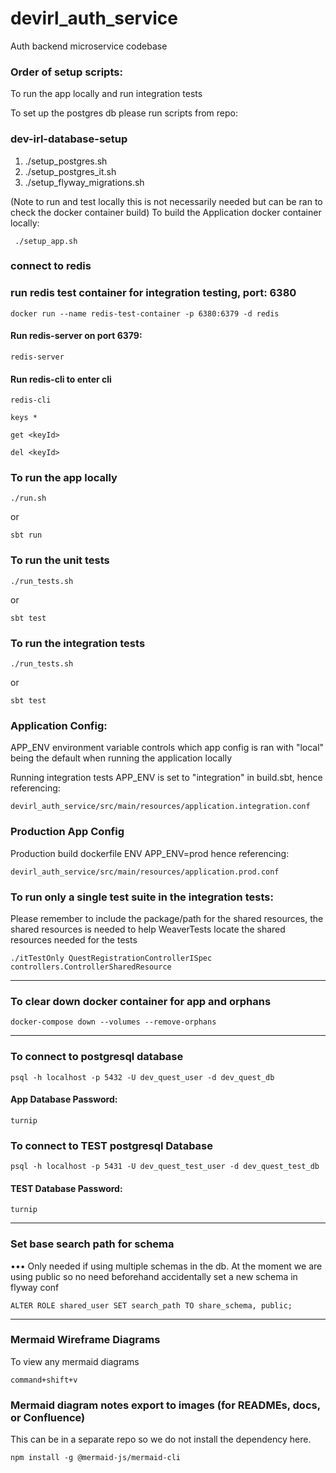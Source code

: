 # devirl_auth_service

Auth backend microservice codebase

### Order of setup scripts:

To run the app locally and run integration tests

To set up the postgres db please run scripts from repo:

### dev-irl-database-setup

1. ./setup_postgres.sh
1. ./setup_postgres_it.sh
2. ./setup_flyway_migrations.sh

(Note to run and test locally this is not necessarily needed but can be ran to check the docker container build)
To build the Application docker container locally:

```
 ./setup_app.sh
```

### connect to redis

### run redis test container for integration testing, port: 6380

```
docker run --name redis-test-container -p 6380:6379 -d redis
```

#### Run redis-server on port 6379:

```
redis-server
```

#### Run redis-cli to enter cli

```
redis-cli
```

```
keys *
```

```
get <keyId>
```

```
del <keyId>
```

### To run the app locally

```
./run.sh
```

or

```
sbt run
```

### To run the unit tests

```
./run_tests.sh
```

or

```
sbt test
```

### To run the integration tests

```
./run_tests.sh
```

or

```
sbt test
```

### Application Config:

APP_ENV environment variable controls which app config is ran with "local" being the default when running the application locally 

Running integration tests APP_ENV is set to "integration" in build.sbt, hence referencing:

```
devirl_auth_service/src/main/resources/application.integration.conf
```

### Production App Config

Production build dockerfile ENV APP_ENV=prod hence referencing: 

```
devirl_auth_service/src/main/resources/application.prod.conf
```


### To run only a single test suite in the integration tests:

Please remember to include the package/path for the shared resources,
the shared resources is needed to help WeaverTests locate the shared resources needed for the tests

```
./itTestOnly QuestRegistrationControllerISpec controllers.ControllerSharedResource
```

---

### To clear down docker container for app and orphans

```
docker-compose down --volumes --remove-orphans
```

---

### To connect to postgresql database

```
psql -h localhost -p 5432 -U dev_quest_user -d dev_quest_db
```

#### App Database Password:

```
turnip
```

### To connect to TEST postgresql Database

```
psql -h localhost -p 5431 -U dev_quest_test_user -d dev_quest_test_db
```

#### TEST Database Password:

```
turnip
```

---

### Set base search path for schema

••• Only needed if using multiple schemas in the db. At the moment we are using public so no need beforehand
accidentally set a new schema in flyway conf

```
ALTER ROLE shared_user SET search_path TO share_schema, public;
```
---

### Mermaid Wireframe Diagrams

To view any mermaid diagrams 

```
command+shift+v 
```

### Mermaid diagram notes export to images (for READMEs, docs, or Confluence)

This can be in a separate repo so we do not install the dependency here.

```
npm install -g @mermaid-js/mermaid-cli
```